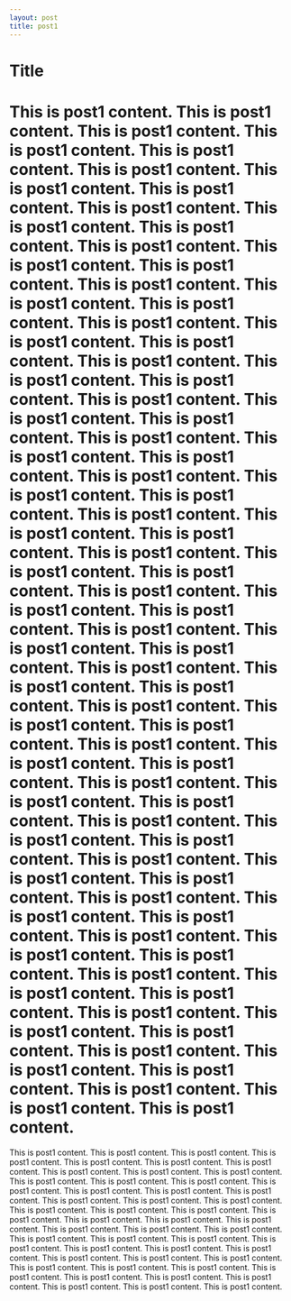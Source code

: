```yaml
---
layout: post
title: post1
---
```


# Title

This is post1 content. This is post1 content. This is post1 content. This is post1 content. This is post1 content.
This is post1 content. This is post1 content. This is post1 content. This is post1 content. This is post1 content.
This is post1 content. This is post1 content. This is post1 content. This is post1 content. This is post1 content.
This is post1 content. This is post1 content. This is post1 content. This is post1 content. This is post1 content.
This is post1 content. This is post1 content. This is post1 content. This is post1 content. This is post1 content.
This is post1 content. This is post1 content. This is post1 content. This is post1 content. This is post1 content.
This is post1 content. This is post1 content. This is post1 content. This is post1 content. This is post1 content.
This is post1 content. This is post1 content. This is post1 content. This is post1 content. This is post1 content.
This is post1 content. This is post1 content. This is post1 content. This is post1 content. This is post1 content.
This is post1 content. This is post1 content. This is post1 content. This is post1 content. This is post1 content.
This is post1 content. This is post1 content. This is post1 content. This is post1 content. This is post1 content.
This is post1 content. This is post1 content. This is post1 content. This is post1 content. This is post1 content.
This is post1 content. This is post1 content. This is post1 content. This is post1 content. This is post1 content.
This is post1 content. This is post1 content. This is post1 content. This is post1 content. This is post1 content.
This is post1 content. This is post1 content. This is post1 content. This is post1 content. This is post1 content.
This is post1 content. This is post1 content. This is post1 content. This is post1 content. This is post1 content.
====================
This is post1 content. This is post1 content. This is post1 content. This is post1 content. This is post1 content.
This is post1 content. This is post1 content. This is post1 content. This is post1 content. This is post1 content.
This is post1 content. This is post1 content. This is post1 content. This is post1 content. This is post1 content.
This is post1 content. This is post1 content. This is post1 content. This is post1 content. This is post1 content.
This is post1 content. This is post1 content. This is post1 content. This is post1 content. This is post1 content.
This is post1 content. This is post1 content. This is post1 content. This is post1 content. This is post1 content.
This is post1 content. This is post1 content. This is post1 content. This is post1 content. This is post1 content.
This is post1 content. This is post1 content. This is post1 content. This is post1 content. This is post1 content.
This is post1 content. This is post1 content. This is post1 content. This is post1 content. This is post1 content.
This is post1 content. This is post1 content. This is post1 content. This is post1 content. This is post1 content.
